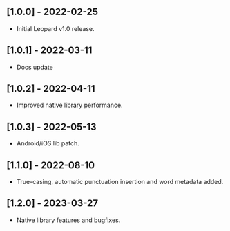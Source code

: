 ## [1.0.0] - 2022-02-25
* Initial Leopard v1.0 release.

## [1.0.1] - 2022-03-11
* Docs update

## [1.0.2] - 2022-04-11
* Improved native library performance.

## [1.0.3] - 2022-05-13
* Android/iOS lib patch.

## [1.1.0] - 2022-08-10
* True-casing, automatic punctuation insertion and word metadata added.

## [1.2.0] - 2023-03-27
* Native library features and bugfixes.
